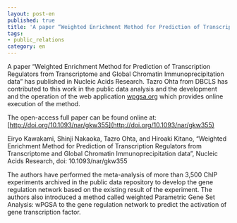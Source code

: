 ```yaml
---
layout: post-en
published: true
title: 'A paper “Weighted Enrichment Method for Prediction of Transcription Regulators from Transcriptome and Global Chromatin Immunoprecipitation data” has published in Nucleic Acids Research.'
tags:
- public_relations
category: en
---
```

A paper “Weighted Enrichment Method for Prediction of Transcription Regulators from Transcriptome and Global Chromatin Immunoprecipitation data” has published in Nucleic Acids Research. Tazro Ohta from DBCLS has contributed to this work in the public data analysis and the development and the operation of the web application [wpgsa.org](http://wpgsa.org/) which provides online execution of the method.

 

The open-access full paper can be found online at:
[http://doi.org/10.1093/nar/gkw355](http://doi.org/10.1093/nar/gkw355)

 

Eiryo Kawakami, Shinji Nakaoka, Tazro Ohta, and Hiroaki Kitano, “Weighted Enrichment Method for Prediction of Transcription Regulators from Transcriptome and Global Chromatin Immunoprecipitation data”, Nucleic Acids Research, doi: 10.1093/nar/gkw355

 

The authors have performed the meta-analysis of more than 3,500 ChIP experiments archived in the public data repository to develop the gene regulation network based on the existing result of the experiment. The authors also introduced a method called weighted Parametric Gene Set Analysis: wPGSA to the gene regulation network to predict the activation of gene transcription factor.